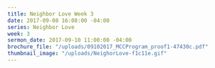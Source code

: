 ```yaml
---
title: Neighbor Love Week 3
date: 2017-09-08 16:08:00 -04:00
series: Neighbor Love
week: 3
sermon_date: 2017-09-10 11:00:00 -04:00
brochure_file: "/uploads/09102017_MCCProgram_proof1-47430c.pdf"
thumbnail_image: "/uploads/NeighorLove-f1c11e.gif"
---
```


